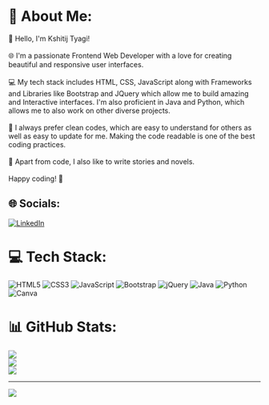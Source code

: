 # 💫 About Me:
👋 Hello, I'm Kshitij Tyagi!<br><br>🌐 I'm a passionate Frontend Web Developer with a love for creating beautiful and responsive user interfaces.<br><br>💻 My tech stack includes HTML, CSS, JavaScript along with Frameworks and Libraries like Bootstrap and JQuery which allow me to build amazing and Interactive interfaces. I'm also proficient in Java and Python, which allows me to also work on other diverse projects.<br><br>🔧 I always prefer clean codes, which are easy to understand for others as well as easy to update for me. Making the code readable is one of the best coding practices.<br><br>🌟 Apart from code, I also like to write stories and novels.<br><br>Happy coding! 🚀<br>


## 🌐 Socials:
[![LinkedIn](https://img.shields.io/badge/LinkedIn-%230077B5.svg?logo=linkedin&logoColor=white)](https://linkedin.com/in/https://www.linkedin.com/in/kshitij-tyagi/) 

# 💻 Tech Stack:
![HTML5](https://img.shields.io/badge/html5-%23E34F26.svg?style=for-the-badge&logo=html5&logoColor=white) ![CSS3](https://img.shields.io/badge/css3-%231572B6.svg?style=for-the-badge&logo=css3&logoColor=white) ![JavaScript](https://img.shields.io/badge/javascript-%23323330.svg?style=for-the-badge&logo=javascript&logoColor=%23F7DF1E) ![Bootstrap](https://img.shields.io/badge/bootstrap-%23563D7C.svg?style=for-the-badge&logo=bootstrap&logoColor=white) ![jQuery](https://img.shields.io/badge/jquery-%230769AD.svg?style=for-the-badge&logo=jquery&logoColor=white) ![Java](https://img.shields.io/badge/java-%23ED8B00.svg?style=for-the-badge&logo=java&logoColor=white) ![Python](https://img.shields.io/badge/python-3670A0?style=for-the-badge&logo=python&logoColor=ffdd54) ![Canva](https://img.shields.io/badge/Canva-%2300C4CC.svg?style=for-the-badge&logo=Canva&logoColor=white)
# 📊 GitHub Stats:
![](https://github-readme-stats.vercel.app/api?username=KT-TK&theme=dark&hide_border=false&include_all_commits=false&count_private=false)<br/>
![](https://github-readme-streak-stats.herokuapp.com/?user=KT-TK&theme=dark&hide_border=false)<br/>
![](https://github-readme-stats.vercel.app/api/top-langs/?username=KT-TK&theme=dark&hide_border=false&include_all_commits=false&count_private=false&layout=compact)

---
[![](https://visitcount.itsvg.in/api?id=KT-TK&icon=0&color=0)](https://visitcount.itsvg.in)

<!-- Proudly created with GPRM ( https://gprm.itsvg.in ) -->
